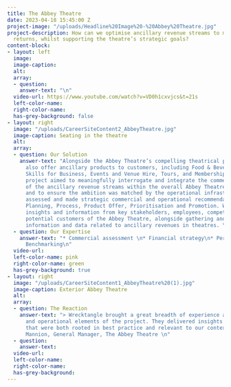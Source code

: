 ```yaml
---
title: The Abbey Theatre
date: 2023-04-18 15:45:00 Z
project-image: "/uploads/Headline%20Image%20-%20Abbey%20Theatre.jpg"
project-description: How can we optimise ancillary revenue streams to maximise commercial
  returns, whilst supporting the theatre’s strategic goals?
content-block:
- layout: left
  image: 
  image-caption: 
  alt: 
  array:
  - question: 
    answer-text: "\n"
  video-url: https://www.youtube.com/watch?v=VD0h1cxvjcs&t=21s
  left-color-name: 
  right-color-name: 
  has-grey-background: false
- layout: right
  image: "/uploads/CareerSiteContent2_AbbeyTheatre.jpg"
  image-caption: Seating in the theatre
  alt: 
  array:
  - question: Our Solution
    answer-text: "Alongside the Abbey Theatre’s compelling theatrical programme, they
      also offer ancillary products to customers, including Food & Beverage, Theatre
      Skills for Business, Events and Venue Hire, Tours, and Membership. \n\nThis
      project aimed to meaningfully interrogate and integrate the commercial potential
      of the ancillary revenue streams within the overall Abbey Theatre Strategy,
      and to ensure the ambition was matched by the operational infrastructure. \n\nWrecktangle
      assessed and made strategic commercial and operational recommendations across
      Planning, Process, Product Offer, Prioritisation and Promotion. We captured
      insights and information from key stakeholders, employees, competitors, and
      potential customers of the Abbey Theatre, alongside gathering and analysing
      information and data related to ancillary revenues in theatres. \n"
  - question: Our Expertise
    answer-text: "* Commercial assessment \n* Financial strategy\n* Performance optimisation\n*
      Benchmarking\n"
  video-url: 
  left-color-name: pink
  right-color-name: green
  has-grey-background: true
- layout: right
  image: "/uploads/CareerSiteContent1_AbbeyTheatre%20(1).jpg"
  image-caption: Exterior Abbey Theatre
  alt: 
  array:
  - question: The Reaction
    answer-text: "> Wrecktangle brought a great breadth of experience across all commercial
      and operational elements of the project. They delivered insights and recommendations
      that were both rooted in best practice and relevant to our context.\n\nElaine
      Mannion, General Manager, The Abbey Theatre \n"
  - question: 
    answer-text: 
  video-url: 
  left-color-name: 
  right-color-name: 
  has-grey-background: 
---
```


